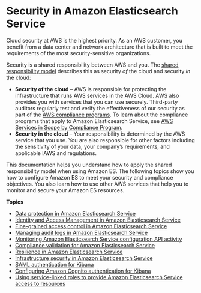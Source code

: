 # Security in Amazon Elasticsearch Service<a name="security"></a>

Cloud security at AWS is the highest priority\. As an AWS customer, you benefit from a data center and network architecture that is built to meet the requirements of the most security\-sensitive organizations\.

Security is a shared responsibility between AWS and you\. The [shared responsibility model](http://aws.amazon.com/compliance/shared-responsibility-model/) describes this as security *of* the cloud and security *in* the cloud:
+ **Security of the cloud** – AWS is responsible for protecting the infrastructure that runs AWS services in the AWS Cloud\. AWS also provides you with services that you can use securely\. Third\-party auditors regularly test and verify the effectiveness of our security as part of the [AWS compliance programs](http://aws.amazon.com/compliance/programs/)\. To learn about the compliance programs that apply to Amazon Elasticsearch Service, see [AWS Services in Scope by Compliance Program](http://aws.amazon.com/compliance/services-in-scope/)\.
+ **Security in the cloud** – Your responsibility is determined by the AWS service that you use\. You are also responsible for other factors including the sensitivity of your data, your company’s requirements, and applicable lAWS and regulations\. 

This documentation helps you understand how to apply the shared responsibility model when using Amazon ES\. The following topics show you how to configure Amazon ES to meet your security and compliance objectives\. You also learn how to use other AWS services that help you to monitor and secure your Amazon ES resources\. 

**Topics**
+ [Data protection in Amazon Elasticsearch Service](es-data-protection.md)
+ [Identity and Access Management in Amazon Elasticsearch Service](es-ac.md)
+ [Fine\-grained access control in Amazon Elasticsearch Service](fgac.md)
+ [Managing audit logs in Amazon Elasticsearch Service](audit-logs.md)
+ [Monitoring Amazon Elasticsearch Service configuration API activity](es-managedomains-cloudtrailauditing.md)
+ [Compliance validation for Amazon Elasticsearch Service](es-compliance.md)
+ [Resilience in Amazon Elasticsearch Service](disaster-recovery-resiliency.md)
+ [Infrastructure security in Amazon Elasticsearch Service](infrastructure-security.md)
+ [SAML authentication for Kibana](saml.md)
+ [Configuring Amazon Cognito authentication for Kibana](es-cognito-auth.md)
+ [Using service\-linked roles to provide Amazon Elasticsearch Service access to resources](slr-es.md)